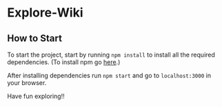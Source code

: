 # Explore-Wiki

## How to Start

To start the project, start by running `npm install` to install all the required dependencies. (To install npm go [here](https://www.npmjs.com/get-npm).)

After installing dependencies run `npm start` and go to `localhost:3000` in your browser.

Have fun exploring!!